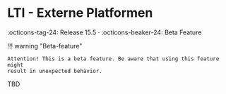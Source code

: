 # LTI - Externe Platformen

:octicons-tag-24: Release 15.5 · :octicons-beaker-24: Beta Feature

!!! warning "Beta-feature"

	Attention! This is a beta feature. Be aware that using this feature might
	result in unexpected behavior.

TBD
